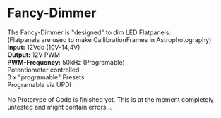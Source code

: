 # Fancy-Dimmer
The Fancy-Dimmer is "designed" to dim LED Flatpanels.\
(Flatpanels are used to make CallibrationFrames in Astrophotography)\
**Input:** 12Vdc (10V-14,4V)\
**Output:** 12V PWM\
**PWM-Frequency:** 50kHz (Programable)\
Potentiometer controlled\
3 x "programable" Presets\
Programable via UPDI\
\
No Protorype of Code is finished yet. This is at the moment completely untested and might contain errors...
